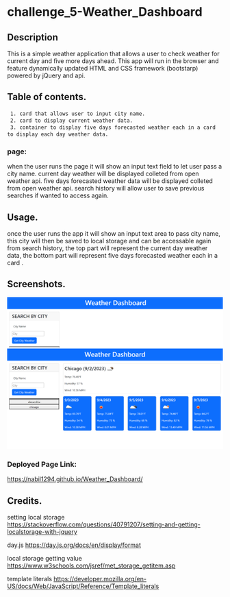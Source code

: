# challenge_5-Weather_Dashboard

## Description 
This is a simple weather application that allows a user to check weather for current day and five more days ahead. This app will run in the browser and feature dynamically updated HTML and CSS framework (bootstarp) powered by jQuery and api.



 ## Table of contents.
     1. card that allows user to input city name.
     2. card to display current weather data.
     3. container to display five days forecasted weather each in a card to display each day weather data.


 ### page:
 when the user runs the page it will show an input text field to let user pass a city name.
 current day weather will be displayed colleted from open weather api.
 five days forecasted weather data will be displayed colleted from open weather api.
 search history will allow user to save previous searches if wanted to access again. 
 

 ## Usage.
  once the user runs the app it will show an input text area to pass city name,
  this city will then be saved to local storage and can be accessable again from search history,
  the top part will represent the current day weather data,
  the bottom part will represent five days forecasted weather each in a card .
 ## Screenshots.

![screen1](./assets/images/1.png)
![screen2](./assets/images/2.png)



### Deployed Page Link:

https://nabil1294.github.io/Weather_Dashboard/

## Credits.

setting local storage
https://stackoverflow.com/questions/40791207/setting-and-getting-localstorage-with-jquery

day.js
https://day.js.org/docs/en/display/format

local storage getting value
https://www.w3schools.com/jsref/met_storage_getitem.asp

template literals
https://developer.mozilla.org/en-US/docs/Web/JavaScript/Reference/Template_literals